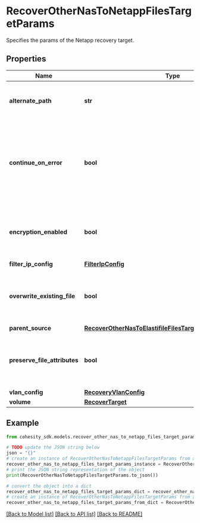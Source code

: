 # RecoverOtherNasToNetappFilesTargetParams

Specifies the params of the Netapp recovery target.

## Properties

Name | Type | Description | Notes
------------ | ------------- | ------------- | -------------
**alternate_path** | **str** | Specifies the path location to recover files to. | 
**continue_on_error** | **bool** | Specifies whether to continue recovering other files if one of the files fails to recover. Default value is false. | [optional] 
**encryption_enabled** | **bool** | Specifies whether encryption should be enabled during recovery. | [optional] 
**filter_ip_config** | [**FilterIpConfig**](FilterIpConfig.md) |  | [optional] 
**overwrite_existing_file** | **bool** | Specifies whether to overwrite existing file/folder during recovery. | [optional] 
**parent_source** | [**RecoverOtherNasToElastifileFilesTargetParamsParentSource**](RecoverOtherNasToElastifileFilesTargetParamsParentSource.md) |  | [optional] 
**preserve_file_attributes** | **bool** | Specifies whether to preserve file/folder attributes during recovery. | [optional] 
**vlan_config** | [**RecoveryVlanConfig**](RecoveryVlanConfig.md) |  | [optional] 
**volume** | [**RecoverTarget**](RecoverTarget.md) |  | 

## Example

```python
from cohesity_sdk.models.recover_other_nas_to_netapp_files_target_params import RecoverOtherNasToNetappFilesTargetParams

# TODO update the JSON string below
json = "{}"
# create an instance of RecoverOtherNasToNetappFilesTargetParams from a JSON string
recover_other_nas_to_netapp_files_target_params_instance = RecoverOtherNasToNetappFilesTargetParams.from_json(json)
# print the JSON string representation of the object
print(RecoverOtherNasToNetappFilesTargetParams.to_json())

# convert the object into a dict
recover_other_nas_to_netapp_files_target_params_dict = recover_other_nas_to_netapp_files_target_params_instance.to_dict()
# create an instance of RecoverOtherNasToNetappFilesTargetParams from a dict
recover_other_nas_to_netapp_files_target_params_from_dict = RecoverOtherNasToNetappFilesTargetParams.from_dict(recover_other_nas_to_netapp_files_target_params_dict)
```
[[Back to Model list]](../README.md#documentation-for-models) [[Back to API list]](../README.md#documentation-for-api-endpoints) [[Back to README]](../README.md)


